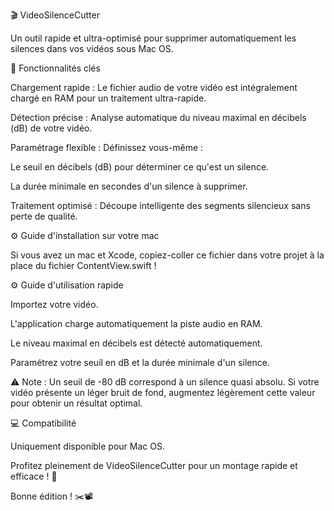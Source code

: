 🎬 VideoSilenceCutter

Un outil rapide et ultra-optimisé pour supprimer automatiquement les silences dans vos vidéos sous Mac OS.

🚀 Fonctionnalités clés

Chargement rapide : Le fichier audio de votre vidéo est intégralement chargé en RAM pour un traitement ultra-rapide.

Détection précise : Analyse automatique du niveau maximal en décibels (dB) de votre vidéo.

Paramétrage flexible : Définissez vous-même :

Le seuil en décibels (dB) pour déterminer ce qu'est un silence.

La durée minimale en secondes d'un silence à supprimer.

Traitement optimisé : Découpe intelligente des segments silencieux sans perte de qualité.

⚙️ Guide d'installation sur votre mac

Si vous avez un mac et Xcode, copiez-coller ce fichier dans votre projet à la place du fichier ContentView.swift !

⚙️ Guide d'utilisation rapide

Importez votre vidéo.

L'application charge automatiquement la piste audio en RAM.

Le niveau maximal en décibels est détecté automatiquement.

Paramétrez votre seuil en dB et la durée minimale d'un silence.

⚠️ Note :
Un seuil de -80 dB correspond à un silence quasi absolu. Si votre vidéo présente un léger bruit de fond, augmentez légèrement cette valeur pour obtenir un résultat optimal.

💻 Compatibilité

Uniquement disponible pour Mac OS.

Profitez pleinement de VideoSilenceCutter pour un montage rapide et efficace ! 🎉

Bonne édition ! ✂️📽️